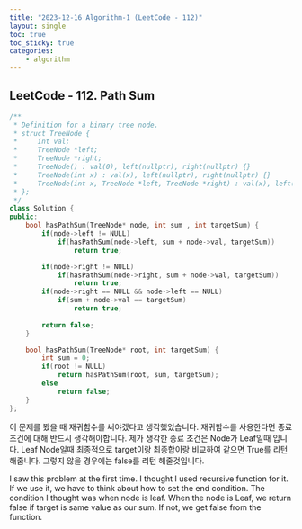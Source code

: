 ```yaml
---
title: "2023-12-16 Algorithm-1 (LeetCode - 112)"
layout: single
toc: true
toc_sticky: true
categories:     
    - algorithm
---
```


## LeetCode - 112. Path Sum


```c++
/**
 * Definition for a binary tree node.
 * struct TreeNode {
 *     int val;
 *     TreeNode *left;
 *     TreeNode *right;
 *     TreeNode() : val(0), left(nullptr), right(nullptr) {}
 *     TreeNode(int x) : val(x), left(nullptr), right(nullptr) {}
 *     TreeNode(int x, TreeNode *left, TreeNode *right) : val(x), left(left), right(right) {}
 * };
 */
class Solution {
public:
    bool hasPathSum(TreeNode* node, int sum , int targetSum) {
        if(node->left != NULL)
            if(hasPathSum(node->left, sum + node->val, targetSum))
                return true;

        if(node->right != NULL)
            if(hasPathSum(node->right, sum + node->val, targetSum))
                return true;
        if(node->right == NULL && node->left == NULL)
            if(sum + node->val == targetSum)
                return true;
        
        return false;
    }

    bool hasPathSum(TreeNode* root, int targetSum) {
        int sum = 0;
        if(root != NULL)
            return hasPathSum(root, sum, targetSum);
        else
            return false;
    }
};
```

이 문제를 봤을 때 재귀함수를 써야겠다고 생각했었습니다. 재귀함수를 사용한다면 종료 조건에 대해 반드시 생각해야합니다. 제가 생각한 종료 조건은 Node가 Leaf일때 입니다. Leaf Node일때 최종적으로 target이랑 최종합이랑 비교하여 같으면 True를 리턴해줍니다. 그렇지 않을 경우에는 false를 리턴 해줄것입니다.

I saw this problem at the first time. I thought I used recursive function for it. If we use it, we have to think about how to set the end condition. The condition I thought was when node is leaf. When the node is Leaf, we return false if target is same value as our sum. If not, we get false from the function.